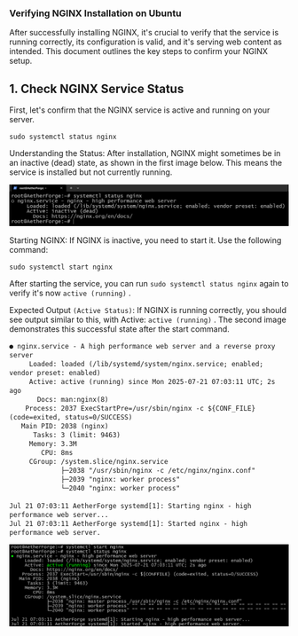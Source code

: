 ### Verifying NGINX Installation on Ubuntu

After successfully installing NGINX, it's crucial to verify that the service is running correctly, its configuration is valid, and it's serving web content as intended. This document outlines the key steps to confirm your NGINX setup.

## 1. Check NGINX Service Status

First, let's confirm that the NGINX service is active and running on your server.

```
sudo systemctl status nginx
```

Understanding the Status:
After installation, NGINX might sometimes be in an inactive (dead) state, as shown in the first image below. This means the service is installed but not currently running.

<img src="https://github.com/Siyal2/AetherForge/blob/3263cac7622789440c99ebfb6c5a2d026add645b/Resources/resource-screenshots/nginx-installed.png" width="600" alt="image alt">

Starting NGINX:
If NGINX is inactive, you need to start it. Use the following command:

```
sudo systemctl start nginx
```

After starting the service, you can run ``` sudo systemctl status nginx ``` again to verify it's now ``` active (running) ``` .

Expected Output ``` (Active Status) ```:
If NGINX is running correctly, you should see output similar to this, with Active: ``` active (running) ``` . The second image demonstrates this successful state after the start command.

``` 
● nginx.service - A high performance web server and a reverse proxy server
     Loaded: loaded (/lib/systemd/system/nginx.service; enabled; vendor preset: enabled)
     Active: active (running) since Mon 2025-07-21 07:03:11 UTC; 2s ago
       Docs: man:nginx(8)
    Process: 2037 ExecStartPre=/usr/sbin/nginx -c ${CONF_FILE} (code=exited, status=0/SUCCESS)
   Main PID: 2038 (nginx)
      Tasks: 3 (limit: 9463)
     Memory: 3.3M
        CPU: 8ms
     CGroup: /system.slice/nginx.service
             ├─2038 "/usr/sbin/nginx -c /etc/nginx/nginx.conf"
             ├─2039 "nginx: worker process"
             └─2040 "nginx: worker process"

Jul 21 07:03:11 AetherForge systemd[1]: Starting nginx - high performance web server...
Jul 21 07:03:11 AetherForge systemd[1]: Started nginx - high performance web server.
```
<img src="https://github.com/Siyal2/AetherForge/blob/3263cac7622789440c99ebfb6c5a2d026add645b/Resources/resource-screenshots/nginx-running.png" width="600" alt="image alt">




